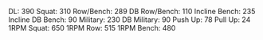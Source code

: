 DL: 390
 Squat: 310
 Row/Bench: 289
 DB Row/Bench: 110
 Incline Bench: 235
 Incline DB Bench: 90
 Military: 230
 DB Military: 90
 Push Up: 78
 Pull Up: 24
 1RPM Squat: 650
 1RPM Row: 515
 1RPM Bench: 480
